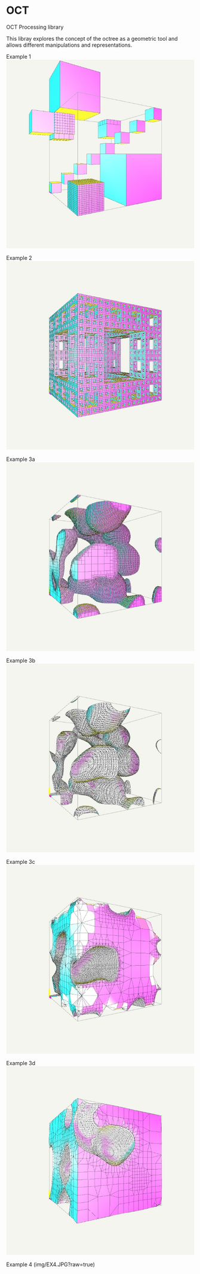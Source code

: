 # OCT
OCT Processing library

This libray explores the concept of the octree as a geometric tool and allows different manipulations and representations.

Example 1
![](img/EX1.JPG?raw=true)

Example 2
![](img/EX2.JPG?raw=true)

Example 3a
![](img/EX3A.JPG?raw=true)

Example 3b
![](img/EX3B.JPG?raw=true)

Example 3c
![](img/EX3C.JPG?raw=true)

Example 3d
![](img/EX3D.JPG?raw=true)

Example 4
(img/EX4.JPG?raw=true)
